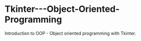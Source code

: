 # Tkinter---Object-Oriented-Programming
Introduction to OOP - Object oriented programming with Tkinter.
